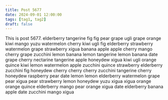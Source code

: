 ```yaml
---
title: Post 5677
date: 2024-09-01 12:00:00
tags: [tag1, tag2]
draft: false
---
```

This is post 5677.
elderberry
tangerine
fig
fig
pear
grape
ugli
grape
orange
kiwi
mango
yuzu
watermelon
cherry
kiwi
ugli
fig
elderberry
strawberry
watermelon
grape
strawberry
xigua
banana
apple
apple
cherry
mango
cherry
grape
zucchini
lemon
banana
lemon
tangerine
lemon
banana
date
grape
cherry
nectarine
tangerine
apple
honeydew
xigua
kiwi
ugli
orange
quince
kiwi
lemon
watermelon
apple
zucchini
quince
strawberry
elderberry
zucchini
fig
honeydew
cherry
cherry
cherry
zucchini
tangerine
cherry
honeydew
raspberry
pear
date
lemon
lemon
elderberry
watermelon
grape
pear
xigua
pear
strawberry
lemon
honeydew
yuzu
xigua
xigua
orange
orange
quince
elderberry
mango
pear
orange
xigua
date
elderberry
banana
apple
date
zucchini
mango
xigua

